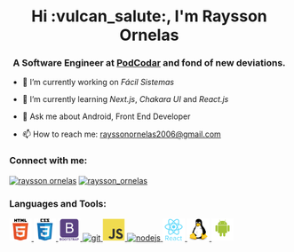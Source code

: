 <h1 align="center">Hi :vulcan_salute:, I'm Raysson Ornelas</h1>

<h3 align="center">A Software Engineer at <a href="https://github.com/podcodar/">PodCodar</a> and fond of new deviations.</h3>

- 🔭 I’m currently working on *Fácil Sistemas*

- 🌱 I’m currently learning *Next.js*, *Chakara UI* and *React.js*

- 💬 Ask me about Android, Front End Developer

- 📫 How to reach me: rayssonornelas2006@gmail.com

<h3 align="left">Connect with me:</h3>
<p align="left">
<a href="https://www.linkedin.com/in/raysson-ornelas-de-andrade/" target="blank"><img align="center" src="https://cdn.jsdelivr.net/npm/simple-icons@3.0.1/icons/linkedin.svg" alt="raysson ornelas" height="30" width="40" /></a>
<a href="https://instagram.com/raysson_ornelas" target="blank"><img align="center" src="https://cdn.jsdelivr.net/npm/simple-icons@3.0.1/icons/instagram.svg" alt="raysson_ornelas" height="30" width="40" /></a>
</p>
</p>
<h3 align="left">Languages and Tools:</h3>
<a href="https://www.w3.org/html/" target="_blank"> <img src="https://raw.githubusercontent.com/devicons/devicon/master/icons/html5/html5-original-wordmark.svg" alt="html5" width="40" height="40"/> </a><a href="https://www.w3schools.com/css/" target="_blank"> <img src="https://raw.githubusercontent.com/devicons/devicon/master/icons/css3/css3-original-wordmark.svg" alt="css3" width="40" height="40"/> </a> <a href="https://getbootstrap.com" target="_blank"> <img src="https://raw.githubusercontent.com/devicons/devicon/master/icons/bootstrap/bootstrap-plain-wordmark.svg" alt="bootstrap" width="40" height="40"/> </a><a href="https://git-scm.com/" target="_blank"> <img src="https://www.vectorlogo.zone/logos/git-scm/git-scm-icon.svg" alt="git" width="40" height="40"/> </a> <a href="https://developer.mozilla.org/en-US/docs/Web/JavaScript" target="_blank"> <img src="https://raw.githubusercontent.com/devicons/devicon/master/icons/javascript/javascript-original.svg" alt="javascript" width="40" height="40"/> </a>
<a href="https://nodejs.org" target="_blank"> <img src="https://cdn.jsdelivr.net/gh/devicons/devicon/icons/nodejs/nodejs-plain-wordmark.svg" alt="nodejs" width="40" height="40"/> </a> <a href="https://reactjs.org/" target="_blank"> <img src="https://raw.githubusercontent.com/devicons/devicon/master/icons/react/react-original-wordmark.svg" alt="react" width="40" height="40"/> </a> 
<a href="https://www.linux.org/" target="_blank" rel="noreferrer"> <img src="https://raw.githubusercontent.com/devicons/devicon/master/icons/linux/linux-original.svg" alt="linux" width="40" height="40"/> </a> <a href="https://developer.android.com" target="_blank"> <img src="https://raw.githubusercontent.com/devicons/devicon/master/icons/android/android-original-wordmark.svg" alt="android" width="40" height="40"/> </a>

</p>
